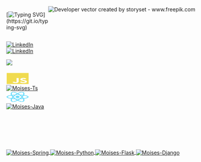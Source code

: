 <img align="right" alt="Developer vector created by storyset - www.freepik.com" height="380" src="https://user-images.githubusercontent.com/97471199/164148375-75b79a9a-77a4-43df-b3fd-b6472d8a8670.png">


[![Typing SVG](https://readme-typing-svg.herokuapp.com?font=Oxanium&duration=3000&pause=500&color=268040&vCenter=true&multiline=true&width=435&height=60&lines=+Hi,+I'm+Moises!+;)](https://git.io/typing-svg)
##

[![LinkedIn](https://img.shields.io/badge/-LinkedIn-000?style=for-the-badge&logo=linkedin&logoColor=268040&color:268040)](https://www.linkedin.com/in/moises-almeida-dev/)
[![LinkedIn](https://img.shields.io/badge/-Gmail-000?style=for-the-badge&logo=Gmail&logoColor=268040&color:268040)](mailto:moisesssprg@gmail.com)


<div >
  <a href="https://github.com/MoisesssDev">
  <img height="180em" src="https://github-readme-stats.vercel.app/api?username=MoisesssDev&show_icons=true&theme=tokyonight&include_all_commits=true&count_private=true"/>
</div>

<div style="display: inline_block" ><br>
  <img align="center" alt="Moises-Js" height="30" width="60" src="https://raw.githubusercontent.com/devicons/devicon/master/icons/javascript/javascript-plain.svg">
  <img align="center" alt="Moises-Ts" height="30" width="60" src="https://cdn.jsdelivr.net/gh/devicons/devicon/icons/typescript/typescript-original.svg">
  <img align="center" alt="Moises-React" height="30" width="60" src="https://raw.githubusercontent.com/devicons/devicon/master/icons/react/react-original.svg">
  <img align="center" alt="Moises-Java" height="80" width="60" src="https://cdn.jsdelivr.net/gh/devicons/devicon/icons/java/java-original.svg">
  <img align="center" alt="Moises-Spring" height="80" width="60" src="https://cdn.jsdelivr.net/gh/devicons/devicon/icons/spring/spring-original-wordmark.svg">
  <img align="center" alt="Moises-Python" height="80" width="60" src="https://cdn.jsdelivr.net/gh/devicons/devicon/icons/python/python-original-wordmark.svg" />
  <img align="center" alt="Moises-Flask" height="80" width="60" src="https://cdn.jsdelivr.net/gh/devicons/devicon/icons/flask/flask-original-wordmark.svg" />
  <img align="center" alt="Moises-Django" height="80" width="60" src="https://cdn.jsdelivr.net/gh/devicons/devicon/icons/django/django-plain-wordmark.svg" />
</div>

##
  
